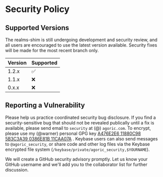 # Security Policy

## Supported Versions

The realms-shim is still undergoing development and security review, and all
users are encouraged to use the latest version available. Security fixes will
be made for the most recent branch only.

| Version | Supported          |
| ------- | ------------------ |
| 1.2.x   | :white_check_mark: |
| 1.1.x   | :x:                |
| 0.x.x   | :x:                |

## Reporting a Vulnerability

Please help us practice coordinated security bug disclosure. If you find a
security-sensitive bug that should not be revealed publically until a fix is
available, please send email to `security` at (@) `agoric.com`. To encrypt,
please use my (@warner) personal GPG key [A476E2E6 11880C98 5B3C3A39 0386E81B
11CAA07A](http://www.lothar.com/warner-gpg.html) . Keybase users can also
send messages to `@agoric_security`, or share code and other log files via
the Keybase encrypted file system
(`/keybase/private/agoric_security,$YOURNAME`).

We will create a GitHub security advisory promptly. Let us know your GitHub
username and we'll add you to the collaborator list for further discussion.

